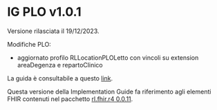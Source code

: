 # IG PLO v1.0.1
Versione rilasciata il 19/12/2023. 

Modifiche PLO:

- aggiornato profilo RLLocationPLOLetto con vincoli su extension areaDegenza e repartoClinico

La guida è consultabile a questo [link](https://simplifier.net/guide/regione-lombardia---fhir---occupazione-posti-letto?version=1.0.1).

Questa versione della Implementation Guide fa riferimento agli elementi FHIR contenuti nel pacchetto [rl.fhir.r4 0.0.11](https://simplifier.net/packages/rl.fhir.r4/0.0.11).
